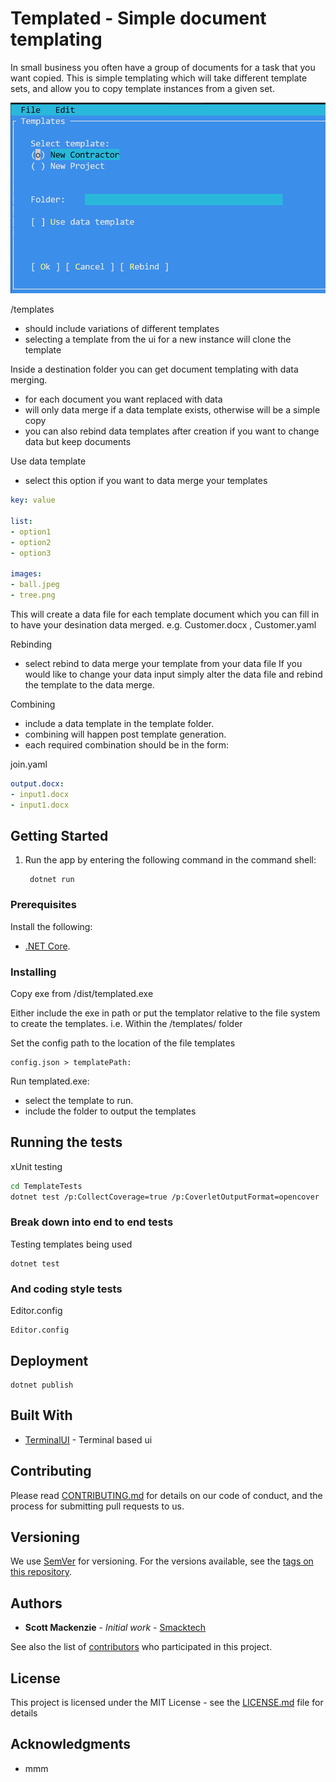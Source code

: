 # Templated - Simple document templating

In small business you often have a group of documents for a task that you want copied.
This is simple templating which will take different template sets, and allow you to copy
template instances from a given set.

![tempalted](https://raw.githubusercontent.com/smacken/templated/master/docfx/term.PNG)

/templates

- should include variations of different templates
- selecting a template from the ui for a new instance will clone the template

Inside a destination folder you can get document templating with data merging.
- for each document you want replaced with data
- will only data merge if a data template exists, otherwise will be a simple copy
- you can also rebind data templates after creation if you want to change data but keep documents

Use data template
- select this option if you want to data merge your templates

```yaml
key: value

list: 
- option1
- option2
- option3

images:
- ball.jpeg
- tree.png
```

This will create a data file for each template document which you can fill in to have your
desination data merged.
e.g. Customer.docx , Customer.yaml

Rebinding
- select rebind to data merge your template from your data file
If you would like to change your data input simply alter the data file and rebind the template to the data merge.

Combining
- include a data template in the template folder.
- combining will happen post template generation.
- each required combination should be in the form:

join.yaml
```yaml
output.docx:
- input1.docx
- input1.docx
```

## Getting Started

1. Run the app by entering the following command in the command shell:

   ```console
    dotnet run
   ```

### Prerequisites

Install the following:

- [.NET Core](https://dotnet.microsoft.com/download).

### Installing

Copy exe from /dist/templated.exe

Either include the exe in path or put the templator relative to the file system to create the templates.
i.e. Within the /templates/ folder

Set the config path to the location of the file templates
```
config.json > templatePath: 
```

Run templated.exe:
- select the template to run.
- include the folder to output the templates

## Running the tests

xUnit testing

```bash
cd TemplateTests
dotnet test /p:CollectCoverage=true /p:CoverletOutputFormat=opencover
```


### Break down into end to end tests

Testing templates being used

```
dotnet test
```

### And coding style tests

Editor.config

```
Editor.config
```

## Deployment

```
dotnet publish
```

## Built With

* [TerminalUI](https://github.com/migueldeicaza/gui.cs) - Terminal based ui

## Contributing

Please read [CONTRIBUTING.md](https://gist.github.com/PurpleBooth/b24679402957c63ec426) for details on our code of conduct, and the process for submitting pull requests to us.

## Versioning

We use [SemVer](http://semver.org/) for versioning. For the versions available, see the [tags on this repository](https://github.com/your/project/tags). 

## Authors

* **Scott Mackenzie** - *Initial work* - [Smacktech](https://github.com/smacken)

See also the list of [contributors](https://github.com/smacken/templated/contributors) who participated in this project.

## License

This project is licensed under the MIT License - see the [LICENSE.md](LICENSE.md) file for details

## Acknowledgments

* mmm

